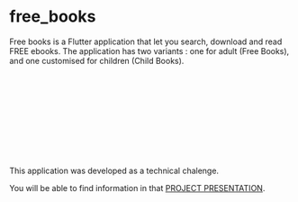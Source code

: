 # free_books

Free books is a Flutter application that let you search, download and read FREE ebooks.
The application has two variants : one for adult (Free Books), and one customised for children (Child Books).


<object data="https://github.com/GONZALEZD/free_books/raw/master/PROJECT__PRESENTATION.pdf" type="application/pdf" width="700px" height="700px">
    <embed src="https://github.com/GONZALEZD/free_books/raw/master/PROJECT__PRESENTATION.pdf">
    	<p>This application was developed as a technical chalenge.</p>
        <p>You will be able to find information in that <a href="https://github.com/GONZALEZD/free_books/blob/master/PROJECT__PRESENTATION.pdf">PROJECT PRESENTATION</a>.</p>
    </embed>
</object>